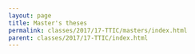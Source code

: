 ```yaml
---
layout: page
title: Master's theses
permalink: classes/2017/17-TTIC/masters/index.html
parent: classes/2017/17-TTIC/index.html
---
```

